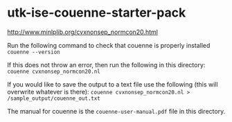 # utk-ise-couenne-starter-pack

http://www.minlplib.org/cvxnonsep_normcon20.html

Run the following command to check that couenne is properly installed
`couenne --version`


If this does not throw an error, then run the following in this directory:    
`couenne cvxnonsep_normcon20.nl`


If you would like to save the output to a text file use the following (this will overwrite whatever is there):
`couenne cvxnonsep_normcon20.nl > /sample_output/couenne_out.txt`    


The manual for couenne is the `couenne-user-manual.pdf` file in this directory. 
